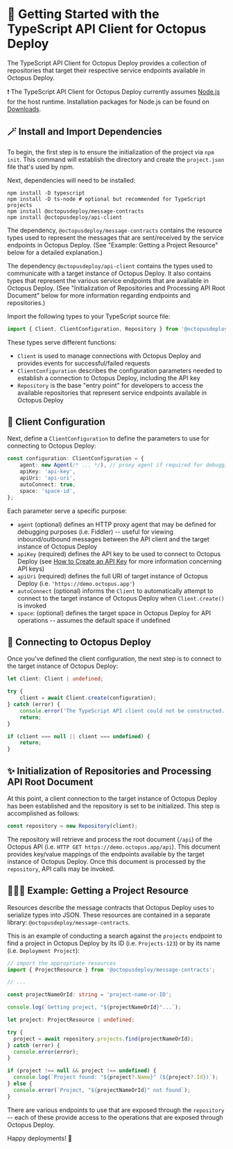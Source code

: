 # 🚀 Getting Started with the TypeScript API Client for Octopus Deploy

The TypeScript API Client for Octopus Deploy provides a collection of repositories that target their respective service endpoints available in Octopus Deploy.

❗️ The TypeScript API Client for Octopus Deploy currently assumes [Node.js](https://nodejs.org/) for the host runtime. Installation packages for Node.js can be found on [Downloads](https://nodejs.org/en/download/).

## 🪄 Install and Import Dependencies

To begin, the first step is to ensure the initialization of the project via `npm init`. This command will establish the directory and create the `project.json` file that's used by npm.

Next, dependencies will need to be installed:

```shell
npm install -D typescript
npm install -D ts-node # optional but recommended for TypeScript projects
npm install @octopusdeploy/message-contracts
npm install @octopusdeploy/api-client
```

The dependency, `@octopusdeploy/message-contracts` contains the resource types used to represent the messages that are sent/received by the service endpoints in Octopus Deploy. (See "Example: Getting a Project Resource" below for a detailed explanation.)

The dependency `@octopusdeploy/api-client` contains the types used to communicate with a target instance of Octopus Deploy. It also contains types that represent the various service endpoints that are available in Octopus Deploy. (See "Initialization of Repositories and Processing API Root Document" below for more information regarding endpoints and repositories.)

Import the following types to your TypeScript source file:

```typescript
import { Client, ClientConfiguration, Repository } from '@octopusdeploy/api-client';
```

These types serve different functions:

* `Client` is used to manage connections with Octopus Deploy and provides events for successful/failed requests
* `ClientConfiguration` describes the configuration parameters needed to establish a connection to Octopus Deploy, including the API key
* `Repository` is the base "entry point" for developers to access the available repositories that represent service endpoints available in Octopus Deploy

## 📜 Client Configuration

Next, define a `ClientConfiguration` to define the parameters to use for connecting to Octopus Deploy:

```typescript
const configuration: ClientConfiguration = {
    agent: new Agent(/* ... */), // proxy agent if required for debugging
    apiKey: 'api-key',
    apiUri: 'api-uri',
    autoConnect: true,
    space: 'space-id',
};
```

Each parameter serve a specific purpose:

* `agent` (optional) defines an HTTP proxy agent that may be defined for debugging purposes (i.e. Fiddler) -- useful for viewing inbound/outbound messages between the API client and the target instance of Octopus Deploy
* `apiKey` (required) defines the API key to be used to connect to Octopus Deploy (see [How to Create an API Key](https://octopus.com/docs/octopus-rest-api/how-to-create-an-api-key) for more information concerning API keys)
* `apiUri` (required) defines the full URI of target instance of Octopus Deploy (i.e. `'https://demo.octopus.app'`)
* `autoConnect` (optional) informs the `Client` to automatically attempt to connect to the target instance of Octopus Deploy when `Client.create()` is invoked
* `space`: (optional) defines the target space in Octopus Deploy for API operations -- assumes the default space if undefined

## 🐙 Connecting to Octopus Deploy

Once you've defined the client configuration, the next step is to connect to the target instance of Octopus Deploy:

```typescript
let client: Client | undefined;

try {
    client = await Client.create(configuration);
} catch (error) {
    console.error('The TypeScript API client could not be constructed.');
    return;
}

if (client === null || client === undefined) {
    return;
}
```

## ✨ Initialization of Repositories and Processing API Root Document

At this point, a client connection to the target instance of Octopus Deploy has been established and the repository is set to be initialized. This step is accomplished as follows:

```typescript
const repository = new Repository(client);
```

The repository will retrieve and process the root document (`/api`) of the Octopus API (i.e. `HTTP GET https://demo.octopus.app/api`). This document provides key/value mappings of the endpoints available by the target instance of Octopus Deploy. Once this document is processed by the `repository`, API calls may be invoked.

## 👩🏼‍💻 Example: Getting a Project Resource

Resources describe the message contracts that Octopus Deploy uses to serialize types into JSON. These resources are contained in a separate library: `@octopusdeploy/message-contracts`.

This is an example of conducting a search against the `projects` endpoint to find a project in Octopus Deploy by its ID (i.e. `Projects-123`) or by its name (i.e. `Deployment Project`):

```typescript
// import the appropriate resources
import { ProjectResource } from '@octopusdeploy/message-contracts';

// ...

const projectNameOrId: string = 'project-name-or-ID';

console.log(`Getting project, "${projectNameOrId}"...`);

let project: ProjectResource | undefined;

try {
  project = await repository.projects.find(projectNameOrId);
} catch (error) {
  console.error(error);
}

if (project !== null && project !== undefined) {
  console.log(`Project found: "${project?.Name}" (${project?.Id})`);
} else {
  console.error(`Project, "${projectNameOrId}" not found`);
}
```

There are various endpoints to use that are exposed through the `repository` -- each of these provide access to the operations that are exposed through Octopus Deploy.

Happy deployments! 🐙